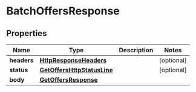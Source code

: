 # BatchOffersResponse

## Properties
Name | Type | Description | Notes
------------ | ------------- | ------------- | -------------
**headers** | [**HttpResponseHeaders**](HttpResponseHeaders.md) |  |  [optional]
**status** | [**GetOffersHttpStatusLine**](GetOffersHttpStatusLine.md) |  |  [optional]
**body** | [**GetOffersResponse**](GetOffersResponse.md) |  | 
